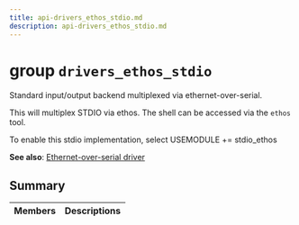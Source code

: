 ```yaml
---
title: api-drivers_ethos_stdio.md
description: api-drivers_ethos_stdio.md
---
```

# group `drivers_ethos_stdio` 

Standard input/output backend multiplexed via ethernet-over-serial.

This will multiplex STDIO via ethos. The shell can be accessed via the `ethos` tool.

To enable this stdio implementation, select USEMODULE += stdio_ethos

**See also**: [Ethernet-over-serial driver](./doc/starlight-docs/src/content/docs/apidoc/api-undefined.md#group__drivers__ethos)

## Summary

 Members                        | Descriptions                                
--------------------------------|---------------------------------------------

